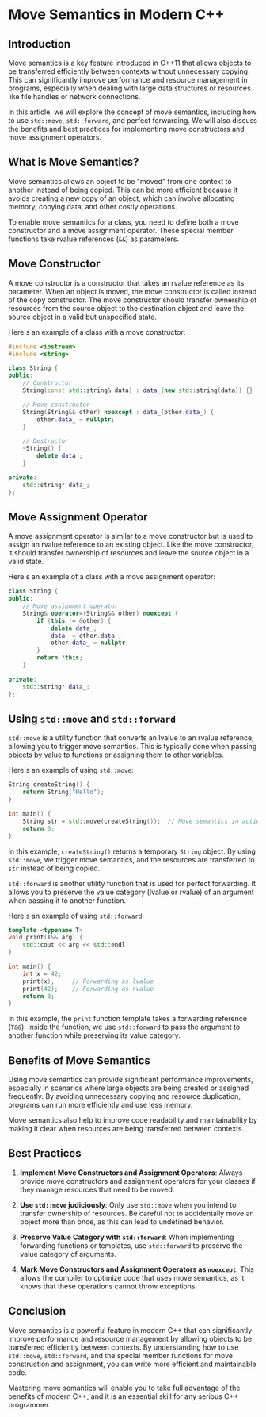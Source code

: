 # Move Semantics in Modern C++

## Introduction

Move semantics is a key feature introduced in C++11 that allows objects to be transferred efficiently between contexts without unnecessary copying. This can significantly improve performance and resource management in programs, especially when dealing with large data structures or resources like file handles or network connections.

In this article, we will explore the concept of move semantics, including how to use `std::move`, `std::forward`, and perfect forwarding. We will also discuss the benefits and best practices for implementing move constructors and move assignment operators.

## What is Move Semantics?

Move semantics allows an object to be "moved" from one context to another instead of being copied. This can be more efficient because it avoids creating a new copy of an object, which can involve allocating memory, copying data, and other costly operations.

To enable move semantics for a class, you need to define both a move constructor and a move assignment operator. These special member functions take rvalue references (`&&`) as parameters.

## Move Constructor

A move constructor is a constructor that takes an rvalue reference as its parameter. When an object is moved, the move constructor is called instead of the copy constructor. The move constructor should transfer ownership of resources from the source object to the destination object and leave the source object in a valid but unspecified state.

Here's an example of a class with a move constructor:

```cpp
#include <iostream>
#include <string>

class String {
public:
    // Constructor
    String(const std::string& data) : data_(new std::string(data)) {}

    // Move constructor
    String(String&& other) noexcept : data_(other.data_) {
        other.data_ = nullptr;
    }

    // Destructor
    ~String() {
        delete data_;
    }

private:
    std::string* data_;
};
```

## Move Assignment Operator

A move assignment operator is similar to a move constructor but is used to assign an rvalue reference to an existing object. Like the move constructor, it should transfer ownership of resources and leave the source object in a valid state.

Here's an example of a class with a move assignment operator:

```cpp
class String {
public:
    // Move assignment operator
    String& operator=(String&& other) noexcept {
        if (this != &other) {
            delete data_;
            data_ = other.data_;
            other.data_ = nullptr;
        }
        return *this;
    }

private:
    std::string* data_;
};
```

## Using `std::move` and `std::forward`

`std::move` is a utility function that converts an lvalue to an rvalue reference, allowing you to trigger move semantics. This is typically done when passing objects by value to functions or assigning them to other variables.

Here's an example of using `std::move`:

```cpp
String createString() {
    return String("Hello");
}

int main() {
    String str = std::move(createString());  // Move semantics in action
    return 0;
}
```

In this example, `createString()` returns a temporary `String` object. By using `std::move`, we trigger move semantics, and the resources are transferred to `str` instead of being copied.

`std::forward` is another utility function that is used for perfect forwarding. It allows you to preserve the value category (lvalue or rvalue) of an argument when passing it to another function.

Here's an example of using `std::forward`:

```cpp
template <typename T>
void print(T&& arg) {
    std::cout << arg << std::endl;
}

int main() {
    int x = 42;
    print(x);     // Forwarding as lvalue
    print(42);    // Forwarding as rvalue
    return 0;
}
```

In this example, the `print` function template takes a forwarding reference (`T&&`). Inside the function, we use `std::forward` to pass the argument to another function while preserving its value category.

## Benefits of Move Semantics

Using move semantics can provide significant performance improvements, especially in scenarios where large objects are being created or assigned frequently. By avoiding unnecessary copying and resource duplication, programs can run more efficiently and use less memory.

Move semantics also help to improve code readability and maintainability by making it clear when resources are being transferred between contexts.

## Best Practices

1. **Implement Move Constructors and Assignment Operators**: Always provide move constructors and assignment operators for your classes if they manage resources that need to be moved.

2. **Use `std::move` judiciously**: Only use `std::move` when you intend to transfer ownership of resources. Be careful not to accidentally move an object more than once, as this can lead to undefined behavior.

3. **Preserve Value Category with `std::forward`**: When implementing forwarding functions or templates, use `std::forward` to preserve the value category of arguments.

4. **Mark Move Constructors and Assignment Operators as `noexcept`**: This allows the compiler to optimize code that uses move semantics, as it knows that these operations cannot throw exceptions.

## Conclusion

Move semantics is a powerful feature in modern C++ that can significantly improve performance and resource management by allowing objects to be transferred efficiently between contexts. By understanding how to use `std::move`, `std::forward`, and the special member functions for move construction and assignment, you can write more efficient and maintainable code.

Mastering move semantics will enable you to take full advantage of the benefits of modern C++, and it is an essential skill for any serious C++ programmer.